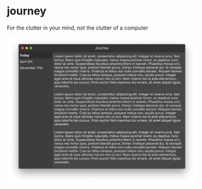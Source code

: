 # journey

For the clutter in your mind, not the clutter of a computer

![alt text](https://github.com/ianwoodfill/journey/blob/master/assets/s1.png?raw=true)
